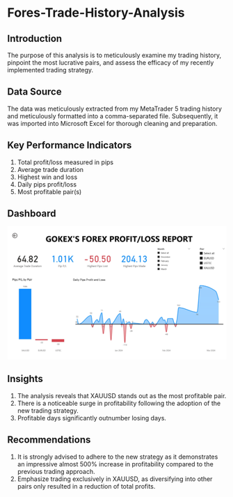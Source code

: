 # Fores-Trade-History-Analysis

## Introduction

The purpose of this analysis is to meticulously examine my trading history, pinpoint the most lucrative pairs, and assess the efficacy of my recently implemented trading strategy.

## Data Source

The data was meticulously extracted from my MetaTrader 5 trading history and meticulously formatted into a comma-separated file. Subsequently, it was imported into Microsoft Excel for thorough cleaning and preparation.

## Key Performance Indicators

1. Total profit/loss measured in pips
2. Average trade duration
3. Highest win and loss
4. Daily pips profit/loss
5. Most profitable pair(s)

## Dashboard
![dashboard](https://github.com/saintgokex/Fores-Trade-History-Analysis/blob/d86b2cd243a38bf1e9feb227537ed6726acb0b99/My%20fx%20data.jpg)

## Insights

1. The analysis reveals that XAUUSD stands out as the most profitable pair.
2. There is a noticeable surge in profitability following the adoption of the new trading strategy.
3. Profitable days significantly outnumber losing days.

## Recommendations

1. It is strongly advised to adhere to the new strategy as it demonstrates an impressive almost 500% increase in profitability compared to the previous trading approach.
2. Emphasize trading exclusively in XAUUSD, as diversifying into other pairs only resulted in a reduction of total profits.
